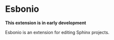 # Esbonio

**This extension is in early development**

Esbonio is an extension for editing Sphinx projects.